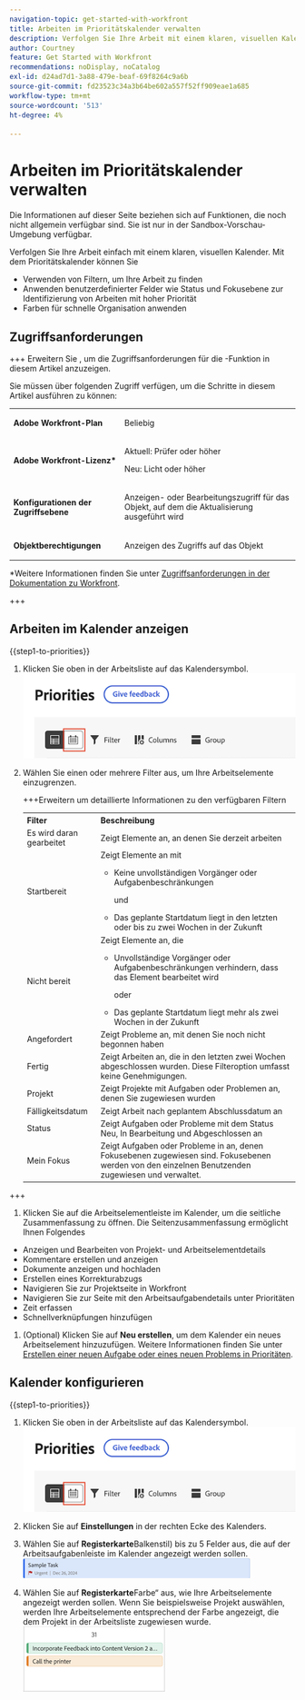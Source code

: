 ```yaml
---
navigation-topic: get-started-with-workfront
title: Arbeiten im Prioritätskalender verwalten
description: Verfolgen Sie Ihre Arbeit mit einem klaren, visuellen Kalender.
author: Courtney
feature: Get Started with Workfront
recommendations: noDisplay, noCatalog
exl-id: d24ad7d1-3a88-479e-beaf-69f8264c9a6b
source-git-commit: fd23523c34a3b64be602a557f52ff909eae1a685
workflow-type: tm+mt
source-wordcount: '513'
ht-degree: 4%

---
```


# Arbeiten im Prioritätskalender verwalten

<span class="preview">Die Informationen auf dieser Seite beziehen sich auf Funktionen, die noch nicht allgemein verfügbar sind. Sie ist nur in der Sandbox-Vorschau-Umgebung verfügbar.</span>

Verfolgen Sie Ihre Arbeit einfach mit einem klaren, visuellen Kalender. Mit dem Prioritätskalender können Sie

* Verwenden von Filtern, um Ihre Arbeit zu finden
* Anwenden benutzerdefinierter Felder wie Status und Fokusebene zur Identifizierung von Arbeiten mit hoher Priorität
* Farben für schnelle Organisation anwenden

## Zugriffsanforderungen

+++ Erweitern Sie , um die Zugriffsanforderungen für die -Funktion in diesem Artikel anzuzeigen.

Sie müssen über folgenden Zugriff verfügen, um die Schritte in diesem Artikel ausführen zu können:

<table style="table-layout:auto"> 
 <col> 
 </col> 
 <col> 
 </col> 
 <tbody> 
  <tr> 
   <td role="rowheader"><strong>Adobe Workfront-Plan</strong></td> 
   <td> <p>Beliebig</p> </td> 
  </tr> 
  <tr> 
   <td role="rowheader"><strong>Adobe Workfront-Lizenz*</strong></td> 
   <td> 
   <p>Aktuell: Prüfer oder höher</p>
   <p>Neu: Licht oder höher</p> 
   </td> 
  </tr> 
  <tr> 
   <td role="rowheader"><strong>Konfigurationen der Zugriffsebene</strong></td> 
   <td> <p>Anzeigen- oder Bearbeitungszugriff für das Objekt, auf dem die Aktualisierung ausgeführt wird</p></td> 
  </tr> 
  <tr> 
   <td role="rowheader"><strong>Objektberechtigungen</strong></td> 
   <td> <p>Anzeigen des Zugriffs auf das Objekt</p></td> 
  </tr> 
 </tbody> 
</table>

*Weitere Informationen finden Sie unter [Zugriffsanforderungen in der Dokumentation zu Workfront](/help/quicksilver/administration-and-setup/add-users/access-levels-and-object-permissions/access-level-requirements-in-documentation.md).

+++

## Arbeiten im Kalender anzeigen

{{step1-to-priorities}}

1. Klicken Sie oben in der Arbeitsliste auf das Kalendersymbol.
   ![Kalendersymbol](assets/calendar-tab.png)
1. Wählen Sie einen oder mehrere Filter aus, um Ihre Arbeitselemente einzugrenzen.

   +++Erweitern um detaillierte Informationen zu den verfügbaren Filtern
   <table>
    <tbody>
    <tr>
    <th>Filter</th>
    <th>Beschreibung</th>
    </tr>
        <tr>
        <td>Es wird daran gearbeitet</td>
        <td>Zeigt Elemente an, an denen Sie derzeit arbeiten</td>
        </tr>
        <tr>
        <td>Startbereit</td>
        <td>Zeigt Elemente an mit 
        <ul>
        <li>Keine unvollständigen Vorgänger oder Aufgabenbeschränkungen</li>
        <p>und</p>
        <li>Das geplante Startdatum liegt in den letzten oder bis zu zwei Wochen in der Zukunft</li>
        </ul>
        </td>
        </tr>
        <tr>
        <td>Nicht bereit</td>
        <td>Zeigt Elemente an, die
        <ul>
        <li>Unvollständige Vorgänger oder Aufgabenbeschränkungen verhindern, dass das Element bearbeitet wird</li>
        <p>oder</p>
        <li>Das geplante Startdatum liegt mehr als zwei Wochen in der Zukunft</li>
        </ul>
        </td>
        </tr>
        <tr>
        <td>Angefordert</td>
        <td>Zeigt Probleme an, mit denen Sie noch nicht begonnen haben</td>
        </tr>
        <td>Fertig</td>
        <td>Zeigt Arbeiten an, die in den letzten zwei Wochen abgeschlossen wurden. Diese Filteroption umfasst keine Genehmigungen.</td>
        </tr>
        <tr>
        <td>Projekt</td>
        <td>Zeigt Projekte mit Aufgaben oder Problemen an, denen Sie zugewiesen wurden</td>
        </tr>
        <tr>
        <td>Fälligkeitsdatum</td>
        <td>Zeigt Arbeit nach geplantem Abschlussdatum an</td>
        </tr>
        <tr>
        <td>Status</td>
        <td>Zeigt Aufgaben oder Probleme mit dem Status Neu, In Bearbeitung und Abgeschlossen an</td>
        </tr>
        <tr>
        <td>Mein Fokus</td>
        <td>Zeigt Aufgaben oder Probleme in an, denen Fokusebenen zugewiesen sind. Fokusebenen werden von den einzelnen Benutzenden zugewiesen und verwaltet.</td>
        </tr>
    </tbody>
    </table>

+++

1. Klicken Sie auf die Arbeitselementleiste im Kalender, um die seitliche Zusammenfassung zu öffnen. Die Seitenzusammenfassung ermöglicht Ihnen Folgendes

* Anzeigen und Bearbeiten von Projekt- und Arbeitselementdetails
* Kommentare erstellen und anzeigen
* Dokumente anzeigen und hochladen
* Erstellen eines Korrekturabzugs
* Navigieren Sie zur Projektseite in Workfront
* Navigieren Sie zur Seite mit den Arbeitsaufgabendetails unter Prioritäten
* Zeit erfassen
* Schnellverknüpfungen hinzufügen

1. (Optional) Klicken Sie auf **Neu erstellen**, um dem Kalender ein neues Arbeitselement hinzuzufügen. Weitere Informationen finden Sie unter [Erstellen einer neuen Aufgabe oder eines neuen Problems in Prioritäten](/help/quicksilver/workfront-basics/priorities/create-task-issue-priorities.md).

## Kalender konfigurieren

{{step1-to-priorities}}

1. Klicken Sie oben in der Arbeitsliste auf das Kalendersymbol.
   ![Kalendersymbol](assets/calendar-tab.png)
1. Klicken Sie auf **Einstellungen** in der rechten Ecke des Kalenders.

1. Wählen Sie auf **Registerkarte**Balkenstil) bis zu 5 Felder aus, die auf der Arbeitsaufgabenleiste im Kalender angezeigt werden sollen.
   ![Musterleiste](assets/sample-task-for-field-config.png)

1. Wählen Sie auf **Registerkarte**Farbe“ aus, wie Ihre Arbeitselemente angezeigt werden sollen. Wenn Sie beispielsweise Projekt auswählen, werden Ihre Arbeitselemente entsprechend der Farbe angezeigt, die dem Projekt in der Arbeitsliste zugewiesen wurde.
   ![Beispielfarbprojekt](assets/sample-calendar-projects.png)
